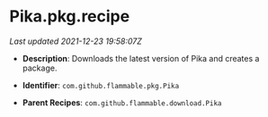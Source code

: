 # Pika.pkg.recipe

_Last updated 2021-12-23 19:58:07Z_

- **Description**: Downloads the latest version of Pika and creates a package.

- **Identifier**: `com.github.flammable.pkg.Pika`

- **Parent Recipes**: `com.github.flammable.download.Pika`